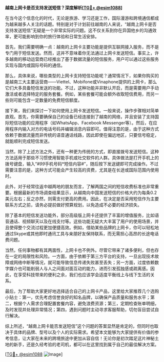 **越南上网卡是否支持发送短信？深度解析[[TG💪+ @esim1088](https://t.me/s/esim1088)]**

在当今这个信息化的时代，无论是旅游、学习还是工作，国际漫游和跨境通信都成为越来越多人关注的话题。特别是对于计划前往越南的人来说，“越南上网卡是否支持发送短信”无疑是一个非常实际的问题。这不仅关系到你在异国他乡的沟通效率，更可能影响到你的旅行体验和日常生活安排。

首先，我们需要明确一点：越南的上网卡主要功能是提供互联网接入服务，而不是专门用于短信发送。然而，这并不意味着你无法通过上网卡发送短信。事实上，许多越南的移动运营商已经推出了基于数据流量的短信服务，用户可以通过这些服务实现与国内或国际号码的通信。

那么，具体来说，哪些类型的上网卡支持短信功能呢？通常情况下，如果你购买的是越南三大主要运营商——Viettel、Mobifone或Vinaphone提供的上网卡，那么它们大多具备短信发送的功能。不过，这种功能并非默认开启，而是需要用户手动激活或者选择特定的服务套餐。例如，某些套餐可能会额外收取短信费用，而另一些则可能包含一定数量的免费短信额度。

接下来，我们来探讨一下如何使用上网卡发送短信。一般来说，操作步骤相对简单直观。首先，你需要确保自己的设备已经连接到了越南的网络，并且安装了支持国际短信功能的应用程序（如WhatsApp、Facebook Messenger等）。然后，在应用程序内输入对方的电话号码并编辑消息内容即可。值得注意的是，由于这种方式依赖于数据流量而非传统的语音通话线路，因此即使在偏远地区，只要信号稳定，就能顺利完成短信发送。

当然，除了上述方法之外，还有一种更为传统的方式，即直接拨号发送短信。这种方法适用于那些不习惯使用智能手机或社交软件的人群。具体做法是打开手机上的拨号键盘，输入“*#99*手机号码*短信内容#”，随后按下发送键即可完成操作。不过需要注意的是，这种方式可能会产生较高的资费，尤其是在长途或国际范围内使用时。

此外，对于经常往返中越两地的朋友而言，了解两国之间的短信收费标准也非常重要。根据最新的市场调查结果显示，从越南向中国发送短信的价格大约为每条0.2美元左右；反之亦然，则需支付更高的费用。因此，在决定是否采用短信作为主要联系方式之前，请务必提前做好预算规划，以免造成不必要的经济损失。

除了基本的短信发送功能外，部分高级版上网卡还提供了丰富的增值服务，比如语音通话、视频聊天以及在线支付等。这些功能无疑大大丰富了用户的使用场景，并且使得整个交流过程更加便捷高效。例如，借助某些品牌的上网卡，你可以轻松地通过Skype或其他即时通讯工具与亲朋好友保持联系，而无需担心高昂的长途电话费问题。

当然，任何事物都有其两面性，上网卡也不例外。尽管它带来了诸多便利，但也存在一定的局限性和风险。一方面，由于依赖于第三方平台的支持，一旦出现技术故障或网络中断等情况，就可能导致信息传递失败甚至丢失；另一方面，过度依赖数字媒介也可能削弱人与人之间面对面互动的能力，进而引发孤独感或疏离感。因此，在享受科技带来的便利之余，我们也应该学会适度平衡线上与线下生活的关系。

最后，为了帮助大家更好地选择适合自己的上网卡产品，这里给大家推荐几个选购小贴士：第一，优先考虑信誉良好的知名品牌，以确保产品质量和服务水平；第二，根据个人需求合理配置套餐内容，避免浪费资源；第三，定期检查账单明细，及时发现并处理异常情况；第四，遇到问题时主动寻求客服帮助，切勿盲目尝试自行解决。

综上所述，“越南上网卡能否发送短信”这个问题的答案显然是肯定的，但同时也取决于具体的品牌、型号以及个人的实际需求。希望本文能够为大家提供有价值的参考信息，让大家在未来的跨境旅途中更加从容自信！无论你是初次踏足这片神秘土地的新手，还是久经考验的老司机，都可以在这里找到属于自己的最佳解决方案。

[[TG💪+ @esim1088](https://t.me/s/esim1088) ![Image](https://i.postimg.cc/4NQfJmqS/Snipaste-2025-05-13-00-14-12.png)]